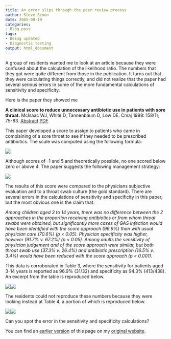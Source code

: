 ```yaml
---
title: An error slips through the peer review process
author: Steve Simon
date: 2005-09-19
categories:
- Blog post
tags:
- Being updated
- Diagnostic testing
output: html_document
---
```


A group of residents wanted me to look at an article because they were
confused about the calculation of the likelihood ratio. The numbers that
they got were quite different from those in the publication. It turns
out that they were calculating things correctly, and did not realize
that the paper had several serious errors in some of the more
fundamental calculations of sensitivity and specificity.

<!---More--->

Here is the paper they showed me

**A clinical score to reduce unnecessary antibiotic use in patients
with sore throat.** McIsaac WJ, White D, Tannenbaum D, Low DE. Cmaj
1998: 158(1); 75-83.
[Abstract](http://www.cmaj.ca/cgi/content/abstract/158/1/75)
[PDF](http://www.cmaj.ca/cgi/reprint/158/1/75.pdf)

This paper developed a score to assign to patients who came in
complaining of a sore throat to see if they needed to be prescribed
antibiotics. The scale was computed using the following formula:

![](http://www.pmean.com/weblog/images/ErrorSlipsThrough1.gif)

Although scores of -1 and 5 and theoretically possible, no one scored
below zero or above 4. The paper suggests the following management
strategy:

![](http://www.pmean.com/weblog/images/ErrorSlipsThrough2.gif)

The results of this score were compared to the physicians subjective
evaluation and to a throat swab culture (the gold standard). There are
several errors in the calculations of sensitivity and specificity in
this paper, but the most obvious one is the claim that:

*Among children aged 3 to 14 years, there was no difference between
the 2 approaches in the proportion receiving antibiotics or from whom
throat swabs were obtained, but significantly more cases of GAS
infection would have been identified with the score approach (96.9%)
than with usual physician care (70.6%) (p < 0.05). Physician
specificity was higher, however (91.7% v. 67.2%) (p < 0.05). Among
adults the sensitivity of physician judgement and of the score
approach were similar, but both throat swab use (37.3% v. 26.4%) and
antibiotic prescription (16.5% v. 3.4%) would have been reduced with
the score approach (p < 0.001).*

This data is corroborated in Table 3, where the sensitivity for patients
aged 3-14 years is reported as 96.9% (31/32) and specificity as 94.3%
(413/438). An excerpt from the table is reproduced below.

![](http://www.pmean.com/weblog/images/ErrorSlipsThrough3.jpg)![](http://www.pmean.com/weblog/images/ErrorSlipsThrough4.jpg)

The residents could not reproduce these numbers because they were
looking instead at Table 4, a portion of which is reproduced below.

![](http://www.pmean.com/weblog/images/ErrorSlipsThrough5.jpg)![](http://www.pmean.com/weblog/images/ErrorSlipsThrough6.jpg)

Can you spot the error in the sensitivity and specificity calculations?

You can find an [earlier version][sim1] of this page on my [original website][sim2].


[sim1]: http://www.pmean.com/05/SensitivityError.html
[sim2]: http://www.pmean.com/original_site.html
